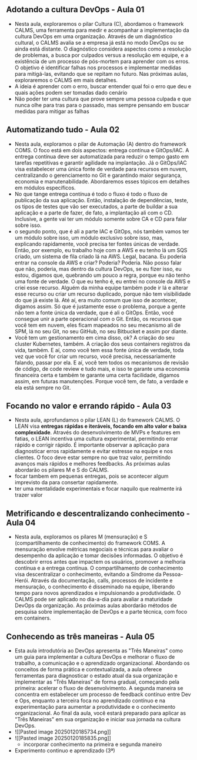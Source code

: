 ## Adotando a cultura DevOps - Aula 01
- Nesta aula, exploraremos o pilar Cultura (C), abordamos o framework CALMS, uma ferramenta para medir e acompanhar a implementação da cultura DevOps em uma organização. Através de um diagnóstico cultural, o CALMS avalia se a empresa já está no modo DevOps ou se ainda está distante. O diagnóstico considera aspectos como a resolução de problemas, a busca por culpados versus a resolução em equipe, e a existência de um processo de pós-mortem para aprender com os erros. O objetivo é identificar falhas nos processos e implementar medidas para mitigá-las, evitando que se repitam no futuro. Nas próximas aulas, exploraremos o CALMS em mais detalhes.
- A ideia é aprender com o erro, buscar entender qual foi o erro que deu e quais ações podem ser tomadas dado cenário
- Não poder ter uma cultura que prove sempre uma pessoa culpada e que nunca olhe para tras para o passado, mas sempre pensando em buscar medidas para mitigar as falhas

## Automatizando tudo - Aula 02
- Nesta aula, exploramos o pilar de Automação (A) dentro do framework COMS. O foco está em dois aspectos: entrega contínua e GitOps/IAC. A entrega contínua deve ser automatizada para reduzir o tempo gasto em tarefas repetitivas e garantir agilidade na implantação. Já o GitOps/IAC visa estabelecer uma única fonte de verdade para recursos em nuvem, centralizando o gerenciamento no Git e garantindo maior segurança, economia e manutenabilidade. Abordaremos esses tópicos em detalhes em módulos específicos.
- No que tange entrega contínua é todo o fluxo é todo o fluxo de publicação da sua aplicação. Então, instalação de dependências, teste, os tipos de testes que vão ser executados, a parte de buildar a sua aplicação e a parte de fazer, de fato, a implantação ali com o CD. Inclusive, a gente vai ter um módulo somente sobre CA e CD para falar sobre isso.
- o segundo ponto, que é ali a parte IAC e GitOps, nós também vamos ter um módulo sobre isso, um módulo exclusivo sobre isso, mas, explicando rapidamente, você precisa ter fontes únicas de verdade. Então, por exemplo, eu trabalho hoje com a AWS e eu tenho lá um SQS criado, um sistema de fila criado lá na AWS. Legal, bacana. Eu poderia entrar na console da AWS e criar? Poderia? Poderia. Não posso falar que não, poderia, mas dentro da cultura DevOps, se eu fizer isso, eu estou, digamos que, quebrando um pouco a regra, porque eu não tenho uma fonte de verdade. O que eu tenho é, eu entrei no console da AWS e criei esse recurso. Alguém da minha equipe também pode ir lá e alterar esse recurso ou criar um recurso duplicado, porque não tem visibilidade do que já existe lá. Até aí, era muito comum que isso de acontecer, digamos assim. Só que é justamente esse o problema, porque a gente não tem a fonte única da verdade, que é ali o GitOps. Então, você consegue unir a parte operacional com o Git. Então, os recursos que você tem em nuvem, eles ficam mapeados no seu mecanismo ali de SPM, lá no seu Git, no seu GitHub, no seu Bitbucket e assim por diante.
- Você tem um gestionamento em cima disso, ok? A criação do seu cluster Kubernetes, também. A criação dos seus containers registros da vida, também. E aí, como você tem essa fonte única de verdade, toda vez que você for criar um recurso, você precisa, necessariamente falando, passar por ela. E aí, você tem todos os mecanismos de revisão de código, de code review e tudo mais, e isso te garante uma economia financeira certa e também te garante uma certa facilidade, digamos assim, em futuras manutenções. Porque você tem, de fato, a verdade e ela está sempre no Git.

## Focando no valor e errando rápido - Aula 03
- Nesta aula, aprofundamos o pilar LEAN (L) do framework CALMS. O LEAN visa **entregas rápidas e iteráveis, focando em alto valor e baixa complexidade**. Através do desenvolvimento de MVPs e features em fatias, o LEAN incentiva uma cultura experimental, permitindo errar rápido e corrigir rápido. É importante observar a aplicação para diagnosticar erros rapidamente e evitar estresse na equipe e nos clientes. O foco deve estar sempre no que traz valor, permitindo avanços mais rápidos e melhores feedbacks. As próximas aulas abordarão os pilares M e S do CALMS.
- focar tambem em pequenas entregas, pois se acontecer algum imprevisto da para consertar rapidamente.
- ter uma mentalidade experimentais e focar naquilo que realmente irá trazer valor

## Metrificando e descentralizando conhecimento - Aula 04
- Nesta aula, exploramos os pilares M (mensuração) e S (compartilhamento de conhecimento) do framework COMS. A mensuração envolve métricas negociais e técnicas para avaliar o desempenho da aplicação e tomar decisões informadas. O objetivo é descobrir erros antes que impactem os usuários, promover a melhoria contínua e a entrega contínua. O compartilhamento de conhecimento visa descentralizar o conhecimento, evitando a Síndrome da Pessoa-Herói. Através da documentação, calls, processos de incidente e mensuração, o conhecimento é disseminado na equipe, liberando tempo para novos aprendizados e impulsionando a produtividade. O CALMS pode ser aplicado no dia-a-dia para avaliar a maturidade DevOps da organização. As próximas aulas abordarão métodos de pesquisa sobre implementação de DevOps e a parte técnica, com foco em containers.

## Conhecendo as três maneiras - Aula 05
- Esta aula introdutória ao DevOps apresenta as "Três Maneiras" como um guia para implementar a cultura DevOps e melhorar o fluxo de trabalho, a comunicação e o aprendizado organizacional. Abordando os conceitos de forma prática e contextualizada, a aula oferece ferramentas para diagnosticar o estado atual da sua organização e implementar as "Três Maneiras" de forma gradual, começando pela primeira: acelerar o fluxo de desenvolvimento. A segunda maneira se concentra em estabelecer um processo de feedback contínuo entre Dev e Ops, enquanto a terceira foca no aprendizado contínuo e na experimentação para aumentar a produtividade e o conhecimento organizacional. Ao final da aula, você estará preparado para aplicar as "Três Maneiras" em sua organização e iniciar sua jornada na cultura DevOps.
- ![[Pasted image 20250120185734.png]]
- ![[Pasted image 20250120185835.png]]
	- incorporar conhecimento na primeira e segunda maneiro
- Experimento continuo e aprendizado (3ª)